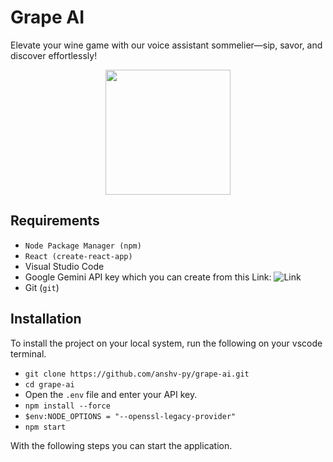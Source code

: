 # Grape AI

Elevate your wine game with our voice assistant sommelier—sip, savor, and discover effortlessly!


<p align="center">
  <img src="https://i.ibb.co/wwsXXds/Grape-AI-logo.png" width="200">
</p>


## Requirements
- `Node Package Manager (npm)`
- `React (create-react-app)`
- Visual Studio Code
- Google Gemini API key which you can create from this Link: ![Link](https://aistudio.google.com/app/u/1/apikey)
- Git (`git`)
## Installation
To install the project on your local system, run the following on your vscode terminal.
 - `git clone https://github.com/anshv-py/grape-ai.git`
 - `cd grape-ai`
 - Open the `.env` file and enter your API key.
 - `npm install --force`
 - `$env:NODE_OPTIONS = "--openssl-legacy-provider"`
 - `npm start`

With the following steps you can start the application.
